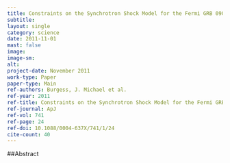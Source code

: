```yaml
---
title: Constraints on the Synchrotron Shock Model for the Fermi GRB 090820A Observed by Gamma-Ray Burst Monitor
subtitle:
layout: single
category: science
date: 2011-11-01
mast: false
image: 
image-sm: 
alt: 
project-date: November 2011
work-type: Paper
paper-type: Main
ref-authors: Burgess, J. Michael et al.
ref-year: 2011
ref-title: Constraints on the Synchrotron Shock Model for the Fermi GRB 090820A Observed by Gamma-Ray Burst Monitor
ref-journal: ApJ
ref-vol: 741
ref-page: 24
ref-doi: 10.1088/0004-637X/741/1/24
cite-count: 40
---
```



##Abstract
